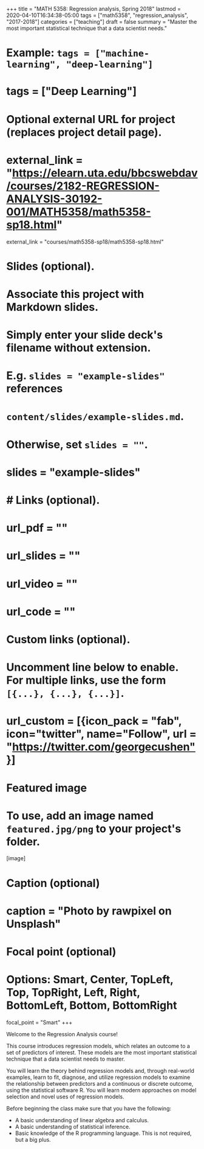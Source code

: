 +++
title = "MATH 5358: Regression analysis, Spring 2018"
lastmod = 2020-04-10T16:34:38-05:00
tags = ["math5358", "regression_analysis", "2017-2018"]
categories = ["teaching"]
draft = false
summary = "Master the most important statistical technique that a data scientist needs."

# Example: `tags = ["machine-learning", "deep-learning"]`
# tags = ["Deep Learning"]

# Optional external URL for project (replaces project detail page).
# external_link = "https://elearn.uta.edu/bbcswebdav/courses/2182-REGRESSION-ANALYSIS-30192-001/MATH5358/math5358-sp18.html"
external_link = "courses/math5358-sp18/math5358-sp18.html"

# Slides (optional).
#   Associate this project with Markdown slides.
#   Simply enter your slide deck's filename without extension.
#   E.g. `slides = "example-slides"` references
#   `content/slides/example-slides.md`.
#   Otherwise, set `slides = ""`.
# slides = "example-slides"

# # Links (optional).
# url_pdf = ""
# url_slides = ""
# url_video = ""
# url_code = ""

# Custom links (optional).
#   Uncomment line below to enable. For multiple links, use the form `[{...}, {...}, {...}]`.
# url_custom = [{icon_pack = "fab", icon="twitter", name="Follow", url = "https://twitter.com/georgecushen"}]

# Featured image
# To use, add an image named `featured.jpg/png` to your project's folder.
[image]
  # Caption (optional)
  # caption = "Photo by rawpixel on Unsplash"

  # Focal point (optional)
  # Options: Smart, Center, TopLeft, Top, TopRight, Left, Right, BottomLeft, Bottom, BottomRight
  focal_point = "Smart"
+++

Welcome to the Regression Analysis course!

This course introduces regression
models, which relates an outcome to a set of predictors of interest. These
models are the most important statistical technique that a data scientist needs
to master.

You will learn the theory behind regression models and, through real-world
examples, learn to fit, diagnose, and utilize regression models to examine the
relationship between predictors and a continuous or discrete outcome, using the
statistical software R. You will learn modern approaches on model selection and
novel uses of regression models.

Before beginning the class make sure that you have the following:

-   A basic understanding of linear algebra and calculus.
-   A basic understanding of statistical inference.
-   Basic knowledge of the R programming language. This is not required, but a big plus.
